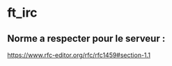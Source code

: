 # ft_irc

## Norme a respecter pour le serveur :
https://www.rfc-editor.org/rfc/rfc1459#section-1.1

